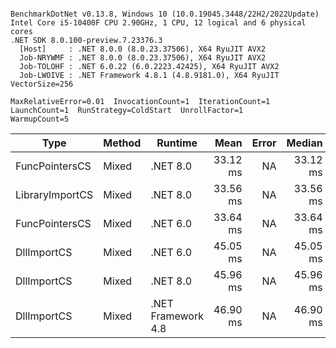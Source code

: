 ```

BenchmarkDotNet v0.13.8, Windows 10 (10.0.19045.3448/22H2/2022Update)
Intel Core i5-10400F CPU 2.90GHz, 1 CPU, 12 logical and 6 physical cores
.NET SDK 8.0.100-preview.7.23376.3
  [Host]     : .NET 8.0.0 (8.0.23.37506), X64 RyuJIT AVX2
  Job-NRYWMF : .NET 8.0.0 (8.0.23.37506), X64 RyuJIT AVX2
  Job-TOLOHF : .NET 6.0.22 (6.0.2223.42425), X64 RyuJIT AVX2
  Job-LWOIVE : .NET Framework 4.8.1 (4.8.9181.0), X64 RyuJIT VectorSize=256

MaxRelativeError=0.01  InvocationCount=1  IterationCount=1  
LaunchCount=1  RunStrategy=ColdStart  UnrollFactor=1  
WarmupCount=5  

```
| Type            | Method | Runtime            | Mean     | Error | Median   | Min      | Max      | Allocated |
|---------------- |------- |------------------- |---------:|------:|---------:|---------:|---------:|----------:|
| FuncPointersCS  | Mixed  | .NET 8.0           | 33.12 ms |    NA | 33.12 ms | 33.12 ms | 33.12 ms |    1000 B |
| LibraryImportCS | Mixed  | .NET 8.0           | 33.56 ms |    NA | 33.56 ms | 33.56 ms | 33.56 ms |     952 B |
| FuncPointersCS  | Mixed  | .NET 6.0           | 33.64 ms |    NA | 33.64 ms | 33.64 ms | 33.64 ms |    1240 B |
| DllImportCS     | Mixed  | .NET 6.0           | 45.05 ms |    NA | 45.05 ms | 45.05 ms | 45.05 ms |    1192 B |
| DllImportCS     | Mixed  | .NET 8.0           | 45.96 ms |    NA | 45.96 ms | 45.96 ms | 45.96 ms |     952 B |
| DllImportCS     | Mixed  | .NET Framework 4.8 | 46.90 ms |    NA | 46.90 ms | 46.90 ms | 46.90 ms |         - |
